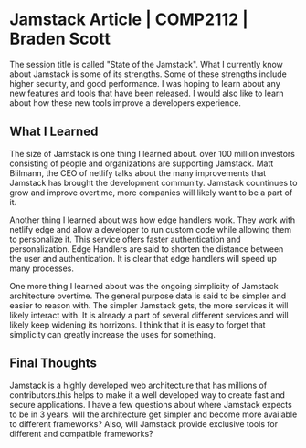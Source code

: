 # Jamstack Article | COMP2112 | Braden Scott

The session title is called "State of the Jamstack". What I currently know about Jamstack is some of its strengths. Some of these strengths include higher security, and good performance. I was hoping to learn about any new features and tools that have been released. I would also like to learn about how these new tools improve a developers experience.

## What I Learned

The size of Jamstack is one thing I learned about. over 100 million investors consisting of people and organizations are supporting Jamstack. Matt Biilmann, the CEO of netlify talks about the many improvements that Jamstack has brought the development community. Jamstack countinues to grow and improve overtime, more companies will likely want to be a part of it.

Another thing I learned about was how edge handlers work. They work with netlify edge and allow a developer to run custom code while allowing them to personalize it. This service offers faster authentication and personalization. Edge Handlers are said to shorten the distance between the user and authentication. It is clear that edge handlers will speed up many processes.

One more thing I learned about was the ongoing simplicity of Jamstack architecture overtime. The general purpose data is said to be simpler and easier to reason with. The simpler Jamstack gets, the more services it will likely interact with. It is already a part of several different services and will likely keep widening its horrizons. I think that it is easy to forget that simplicity can greatly increase the uses for something.

## Final Thoughts

Jamstack is a highly developed web architecture that has millions of contributors.this helps to make it a well developed way to create fast and secure applications. I have a few questions about where Jamstack expects to be in 3 years. will the architecture get simpler and become more available to different frameworks? Also, will Jamstack provide exclusive tools for different and compatible frameworks?
